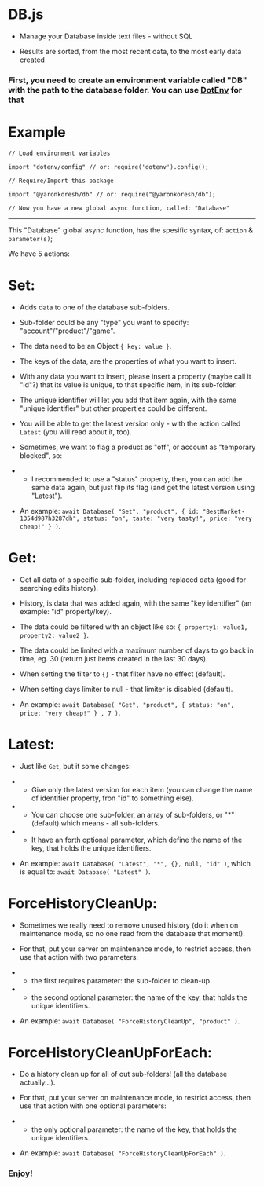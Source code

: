 
# DB.js

* Manage your Database inside text files - without SQL

* Results are sorted, from the most recent data, to the most early data created

### First, you need to create an environment variable called "DB" with the path to the database folder. You can use [DotEnv](https://npmjs.com/package/dotenv) for that

# Example

```
// Load environment variables

import "dotenv/config" // or: require('dotenv').config();

// Require/Import this package

import "@yaronkoresh/db" // or: require("@yaronkoresh/db");

// Now you have a new global async function, called: "Database"
```

---

This "Database" global async function, has the spesific syntax, of: `action` & `parameter(s)`;

We have 5 actions:

# Set:

* Adds data to one of the database sub-folders.

* Sub-folder could be any "type" you want to specify: "account"/"product"/"game".

* The data need to be an Object `{ key: value }`.

* The keys of the data, are the properties of what you want to insert.

* With any data you want to insert, please insert a property (maybe call it "id"?) that its value is unique, to that specific item, in its sub-folder.

* The unique identifier will let you add that item again, with the same "unique identifier" but other properties could be different.

* You will be able to get the latest version only - with the action called `Latest` (you will read about it, too).

* Sometimes, we want to flag a product as "off", or account as "temporary blocked", so:

* * I recommended to use a "status" property, then, you can add the same data again, but just flip its flag (and get the latest version using "Latest").

* An example: `await Database( "Set", "product", { id: "BestMarket-1354d987h3287dh", status: "on", taste: "very tasty!", price: "very cheap!" } )`.

# Get:

* Get all data of a specific sub-folder, including replaced data (good for searching edits history).

* History, is data that was added again, with the same "key identifier" (an example: "id" property/key).

* The data could be filtered with an object like so: `{ property1: value1, property2: value2 }`.

* The data could be limited with a maximum number of days to go back in time, eg. 30 (return just items created in the last 30 days).

* When setting the filter to `{}` - that filter have no effect (default).

* When setting days limiter to null - that limiter is disabled (default).

* An example: `await Database( "Get", "product", { status: "on", price: "very cheap!" } , 7 )`.

# Latest:

* Just like `Get`, but it some changes:

* * Give only the latest version for each item (you can change the name of identifier property, fron "id" to something else).

* * You can choose one sub-folder, an array of sub-folders, or "*" (default) which means - all sub-folders.

* * It have an forth optional parameter, which define the name of the key, that holds the unique identifiers.

* An example: `await Database( "Latest", "*", {}, null, "id" )`, which is equal to: `await Database( "Latest" )`.

# ForceHistoryCleanUp:

* Sometimes we really need to remove unused history (do it when on maintenance mode, so no one read from the database that moment!).

* For that, put your server on maintenance mode, to restrict access, then use that action with two parameters:

* * the first requires parameter: the sub-folder to clean-up.

* * the second optional parameter: the name of the key, that holds the unique identifiers.

* An example: `await Database( "ForceHistoryCleanUp", "product" )`.

# ForceHistoryCleanUpForEach:

* Do a history clean up for all of out sub-folders! (all the database actually...).

* For that, put your server on maintenance mode, to restrict access, then use that action with one optional parameters:

* * the only optional parameter: the name of the key, that holds the unique identifiers.

* An example: `await Database( "ForceHistoryCleanUpForEach" )`.

### Enjoy!
